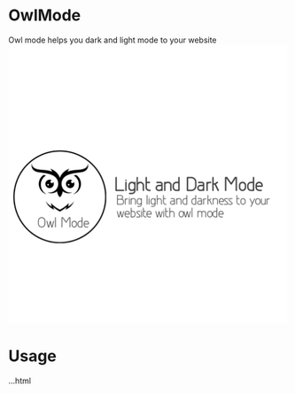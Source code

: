 # OwlMode
Owl mode helps you  dark and light mode to your website
<img src="20230726_231001.jpg"/>
<h1>Usage</h1>
...html
<code><b></b></code>


